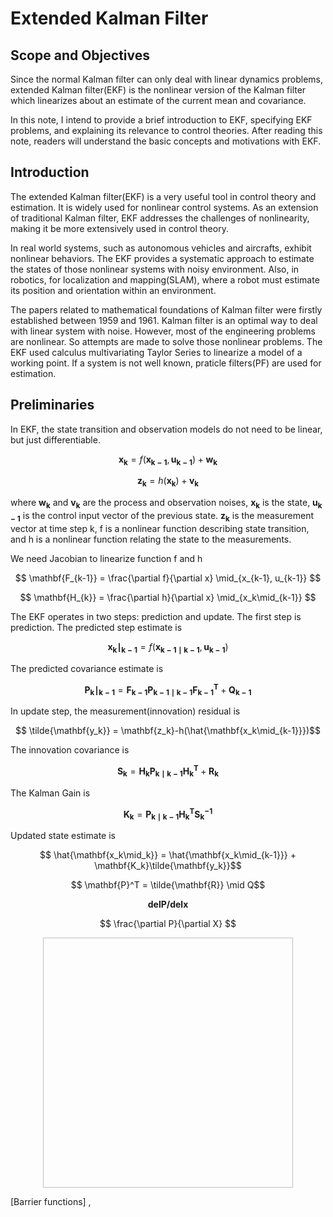 # Extended Kalman Filter

## Scope and Objectives
Since the normal Kalman filter can only deal with linear dynamics problems, extended Kalman filter(EKF) is the nonlinear version of the Kalman filter which linearizes about an estimate of the current mean and covariance. 

In this note, I intend to provide a brief introduction to EKF, specifying EKF problems, and explaining its relevance to control theories. After reading this note, readers will understand the basic concepts and motivations with EKF.  

## Introduction
The extended Kalman filter(EKF) is a very useful tool in control theory and estimation. It is widely used for nonlinear control systems. As an extension of traditional Kalman filter, EKF addresses the challenges of nonlinearity, making it be more extensively used in control theory. 

In real world systems, such as autonomous vehicles and aircrafts, exhibit nonlinear behaviors. The EKF provides a systematic approach to estimate the states of those nonlinear systems with noisy environment. Also, in robotics, for localization and mapping(SLAM), where a robot must estimate its position and orientation within an environment. 

The papers related to mathematical foundations of Kalman filter were firstly established between 1959 and 1961. Kalman filter is an optimal way to deal with linear system with noise. However, most of the engineering problems are nonlinear. So attempts are made to solve those nonlinear problems. The EKF used calculus multivariating Taylor Series to linearize a model of a working point. If a system is not well known, praticle filters(PF) are used for estimation. 

## Preliminaries
In EKF, the state transition and observation models do not need to be linear, but just differentiable. 

$$ \mathbf{x_k} = f (\mathbf{x_{k-1}}, \mathbf{u_{k-1}}) + \mathbf{w_k} $$

$$ \mathbf{z_k} = h (\mathbf{x_k}) + \mathbf{v_k} $$

where $\mathbf{w_k}$ and $\mathbf{v_k}$ are the process and observation noises, $\mathbf{x_k}$ is the state, $\mathbf{u_{k-1}}$ is the control input vector of the previous state. $\mathbf{z_k}$ is the measurement vector at time step k, f is a nonlinear function describing state transition, and h is a nonlinear function relating the state to the measurements. 

We need Jacobian to linearize function f and h

$$ \mathbf{F_{k-1}} = \frac{\partial f}{\partial x} \mid_{x_{k-1}, u_{k-1}} $$

$$ \mathbf{H_{k}} = \frac{\partial h}{\partial x} \mid_{x_k\mid_{k-1}} $$

The EKF operates in two steps: prediction and update.
The first step is prediction. The predicted step estimate is

$$ \mathbf{x_k\mid_{k-1}} = f (\mathbf{x_{k-1 \mid{k-1}}}, \mathbf{u_{k-1}}) $$

The predicted covariance estimate is 

$$ \mathbf{P_k\mid_{k-1}} = \mathbf{{F_{k-1}}P_{k-1 \mid{k-1}}{F_{k-1}}^T}+\mathbf{Q_{k-1}} $$

In update step, the measurement(innovation) residual is 

$$ \tilde{\mathbf{y_k}} = \mathbf{z_k}-h(\hat{\mathbf{x_k\mid_{k-1}}})$$

The innovation covariance is 

$$ \mathbf{S_k} = \mathbf{{H_k}P_{k\mid{k-1}}{H_{k}}^T}+\mathbf{R_{k}} $$

The Kalman Gain is 

$$ \mathbf{K_k} = \mathbf{P_{k\mid{k-1}}{H_{k}}^T{S_{k}}^{-1}} $$

Updated state estimate is 

$$ \hat{\mathbf{x_k\mid_k}} = \hat{\mathbf{x_k\mid_{k-1}}} + \mathbf{K_k}\tilde{\mathbf{y_k}}$$

$$ \mathbf{P}^T = \tilde{\mathbf{R}} \mid Q$$

$$ \mathbf{delP/delx} $$

$$ \frac{\partial P}{\partial X} $$

<p align="center">
  <img width="400" height="400" >
</p>

[Barrier functions] ,
